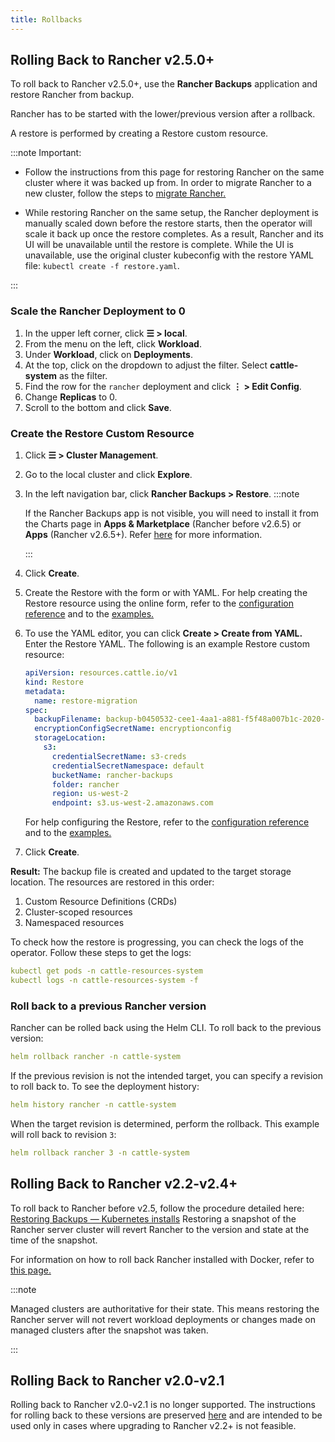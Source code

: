 ```yaml
---
title: Rollbacks
---
```


## Rolling Back to Rancher v2.5.0+

To roll back to Rancher v2.5.0+, use the **Rancher Backups** application and restore Rancher from backup.

Rancher has to be started with the lower/previous version after a rollback.

A restore is performed by creating a Restore custom resource.

:::note Important:

* Follow the instructions from this page for restoring Rancher on the same cluster where it was backed up from. In order to migrate Rancher to a new cluster, follow the steps to [migrate Rancher.](../../../how-to-guides/new-user-guides/backup-restore-and-disaster-recovery/migrate-rancher-to-new-cluster.md)

* While restoring Rancher on the same setup, the Rancher deployment is manually scaled down before the restore starts, then the operator will scale it back up once the restore completes. As a result, Rancher and its UI will be unavailable until the restore is complete. While the UI is unavailable, use the original cluster kubeconfig with the restore YAML file: `kubectl create -f restore.yaml`.

:::

### Scale the Rancher Deployment to 0

1. In the upper left corner, click **☰ > local**.
1. From the menu on the left, click **Workload**.
1. Under **Workload**, click on **Deployments**.
1. At the top, click on the dropdown to adjust the filter. Select **cattle-system** as the filter.
1. Find the row for the `rancher` deployment and click **⋮ > Edit Config**.
1. Change **Replicas** to 0.
1. Scroll to the bottom and click **Save**.

### Create the Restore Custom Resource

1. Click **☰ > Cluster Management**.
1. Go to the local cluster and click **Explore**.
1. In the left navigation bar, click **Rancher Backups > Restore**.
    :::note

    If the Rancher Backups app is not visible, you will need to install it from the Charts page in **Apps & Marketplace** (Rancher before v2.6.5) or **Apps** (Rancher v2.6.5+). Refer [here](../../../pages-for-subheaders/helm-charts-in-rancher.md#charts) for more information.

    :::

1. Click **Create**.
1. Create the Restore with the form or with YAML. For help creating the Restore resource using the online form, refer to the [configuration reference](../../../reference-guides/backup-restore-configuration/restore-configuration.md) and to the [examples.](../../../reference-guides/backup-restore-configuration/examples.md)
1. To use the YAML editor, you can click **Create > Create from YAML.** Enter the Restore YAML. The following is an example Restore custom resource:

    ```yaml
    apiVersion: resources.cattle.io/v1
    kind: Restore
    metadata:
      name: restore-migration
    spec:
      backupFilename: backup-b0450532-cee1-4aa1-a881-f5f48a007b1c-2020-09-15T07-27-09Z.tar.gz
      encryptionConfigSecretName: encryptionconfig
      storageLocation:
        s3:
          credentialSecretName: s3-creds
          credentialSecretNamespace: default
          bucketName: rancher-backups
          folder: rancher
          region: us-west-2
          endpoint: s3.us-west-2.amazonaws.com
    ```
    For help configuring the Restore, refer to the [configuration reference](../../../reference-guides/backup-restore-configuration/restore-configuration.md) and to the [examples.](../../../reference-guides/backup-restore-configuration/examples.md)

1. Click **Create**.

**Result:** The backup file is created and updated to the target storage location. The resources are restored in this order:

1. Custom Resource Definitions (CRDs)
2. Cluster-scoped resources
3. Namespaced resources

To check how the restore is progressing, you can check the logs of the operator. Follow these steps to get the logs:

```yaml
kubectl get pods -n cattle-resources-system
kubectl logs -n cattle-resources-system -f
```

### Roll back to a previous Rancher version

Rancher can be rolled back using the Helm CLI. To roll back to the previous version:

```yaml
helm rollback rancher -n cattle-system
```

If the previous revision is not the intended target, you can specify a revision to roll back to. To see the deployment history:

```yaml
helm history rancher -n cattle-system
```

When the target revision is determined, perform the rollback. This example will roll back to revision `3`:

```yaml
helm rollback rancher 3 -n cattle-system
```

## Rolling Back to Rancher v2.2-v2.4+

To roll back to Rancher before v2.5, follow the procedure detailed here: [Restoring Backups — Kubernetes installs](../../../../version-2.0-2.4/how-to-guides/new-user-guides/backup-restore-and-disaster-recovery/restore-rancher-launched-kubernetes-clusters-from-backup.md) Restoring a snapshot of the Rancher server cluster will revert Rancher to the version and state at the time of the snapshot.

For information on how to roll back Rancher installed with Docker, refer to [this page.](../other-installation-methods/rancher-on-a-single-node-with-docker/roll-back-docker-installed-rancher.md)

:::note

Managed clusters are authoritative for their state. This means restoring the Rancher server will not revert workload deployments or changes made on managed clusters after the snapshot was taken.

:::

## Rolling Back to Rancher v2.0-v2.1

Rolling back to Rancher v2.0-v2.1 is no longer supported. The instructions for rolling back to these versions are preserved [here](../../../../version-2.0-2.4/how-to-guides/new-user-guides/backup-restore-and-disaster-recovery/restore-rancher-launched-kubernetes-clusters-from-backup/roll-back-to-v2.0-v2.1.md) and are intended to be used only in cases where upgrading to Rancher v2.2+ is not feasible.
